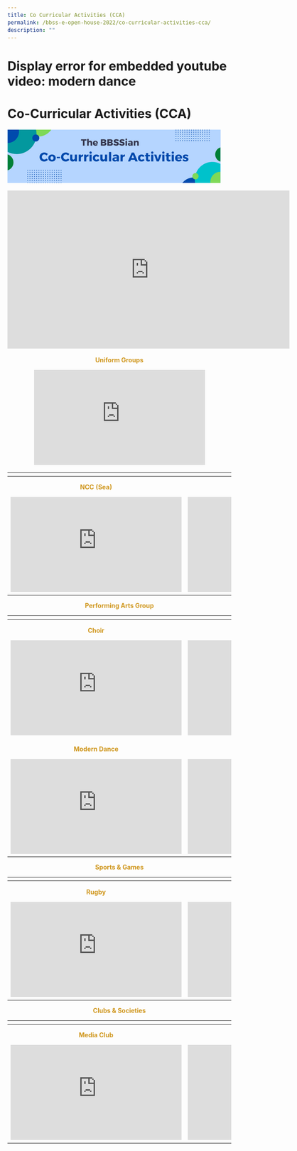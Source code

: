 ```yaml
---
title: Co Curricular Activities (CCA)
permalink: /bbss-e-open-house-2022/co-curricular-activities-cca/
description: ""
---
```

# Display error for embedded youtube video: modern dance
# Co-Curricular Activities (CCA)

![](/images/Bbss%20e%20open%20house%202022/5_CCAs.png)


<iframe width="635" height="356" src="https://www.youtube.com/embed/e8s-ubGF2ic" title="BBSS Open House 2022-CCA" frameborder="0" allow="accelerometer; autoplay; clipboard-write; encrypted-media; gyroscope; picture-in-picture" allowfullscreen></iframe>

<p style="text-align: center; color: #cf961c"><b>Uniform Groups</b></p>

<center><iframe width="385" height="214" src="https://www.youtube.com/embed/Fd_UoN4L1a0" title="BBSS Uniform Group Interview" frameborder="0" allow="accelerometer; autoplay; clipboard-write; encrypted-media; gyroscope; picture-in-picture" allowfullscreen></iframe></center>

<table>
<thead>
  <tr>
    <th></th>
    <th></th>
  </tr>
</thead>
<tbody>
  <tr>
    <td><p style="text-align: center; color: #cf961c"><b>NCC (Sea)</b></p><iframe width="385" height="214" src="https://www.youtube.com/embed/QC-5mbQCTyQ" title="BBSS Uniform Group - NCC SEA" frameborder="0" allow="accelerometer; autoplay; clipboard-write; encrypted-media; gyroscope; picture-in-picture" allowfullscreen></iframe></td>
    <td><p style="text-align: center; color: #cf961c"><b>NPCC</b></p><iframe width="385" height="214" src="https://www.youtube.com/embed/daCq6P_p-J0" title="BBSS Uniform Group - NPCC" frameborder="0" allow="accelerometer; autoplay; clipboard-write; encrypted-media; gyroscope; picture-in-picture" allowfullscreen></iframe></td>
  </tr>
</tbody>
</table>

<p style="text-align: center; color: #cf961c"><b>Performing Arts Group</b></p>

<table>
<thead>
  <tr>
    <th></th>
    <th></th>
  </tr>
</thead>
<tbody>
  <tr>
    <td><p style="text-align: center; color: #cf961c"><b>Choir</b></p><iframe width="385" height="214" src="https://www.youtube.com/embed/O0psIDti7X4" title="BBSS Choir Arts Carnival Performance 2022" frameborder="0" allow="accelerometer; autoplay; clipboard-write; encrypted-media; gyroscope; picture-in-picture" allowfullscreen></iframe></td>
    <td><p style="text-align: center; color: #cf961c"><b>Malay Dance</b></p><iframe width="385" height="214" src="https://www.youtube.com/embed/U_6qvhBHrM4" title="BBSS Malay Dance Arts Carnival Performance 2022" frameborder="0" allow="accelerometer; autoplay; clipboard-write; encrypted-media; gyroscope; picture-in-picture" allowfullscreen></iframe></td>
  </tr>
  <tr>
    <td><p style="text-align: center; color: #cf961c"><b>Modern Dance</b></p><iframe width="385" height="214" src="https://www.youtube.com/embed/ShJ3aeSOGg8" title="BBSS Performing Arts - Modern Dance" frameborder="0" allow="accelerometer; autoplay; clipboard-write; encrypted-media; gyroscope; picture-in-picture" allowfullscreen></iframe></td>
    <td><p style="text-align: center; color: #cf961c"><b>Chinese Orchestra</b></p><iframe width="385" height="214" src="https://www.youtube.com/embed/cSfVPFgjJ64" title="BBSS - Chinese Orchestra Arts Carnival Performance" frameborder="0" allow="accelerometer; autoplay; clipboard-write; encrypted-media; gyroscope; picture-in-picture" allowfullscreen></iframe></td>
  </tr>
</tbody>
</table>

<p style="text-align: center; color: #cf961c"><b>Sports & Games</b></p>

<table>
<thead>
  <tr>
    <th></th>
    <th></th>
  </tr>
</thead>
<tbody>
  <tr>
    <td><p style="text-align: center; color: #cf961c"><b>Rugby</b></p><iframe width="385" height="214" src="https://www.youtube.com/embed/IRXjp47NEow" title="BBSS Rugby Video" frameborder="0" allow="accelerometer; autoplay; clipboard-write; encrypted-media; gyroscope; picture-in-picture" allowfullscreen></iframe></td>
    <td><p style="text-align: center; color: #cf961c"><b>Softball</b></p><iframe width="385" height="214" src="https://www.youtube.com/embed/4x3KE1lz8as" title="BBSS Sports - Softball" frameborder="0" allow="accelerometer; autoplay; clipboard-write; encrypted-media; gyroscope; picture-in-picture" allowfullscreen></iframe></td>
  </tr>
</tbody>
</table>

<p style="text-align: center; color: #cf961c"><b>Clubs & Societies </b></p>

<table>
<thead>
  <tr>
    <th></th>
    <th></th>
  </tr>
</thead>
<tbody>
  <tr>
    <td><p style="text-align: center; color: #cf961c"><b>Media Club</b></p><iframe width="385" height="214" src="https://www.youtube.com/embed/V-Iclo42krc" title="BBSS Clubs-Media Club" frameborder="0" allow="accelerometer; autoplay; clipboard-write; encrypted-media; gyroscope; picture-in-picture" allowfullscreen></iframe></td>
    <td><p style="text-align: center; color: #cf961c"><b>Robotics</b></p><iframe width="385" height="214" src="https://www.youtube.com/embed/qdN9_9igxx0" title="BBSS Robotics Club" frameborder="0" allow="accelerometer; autoplay; clipboard-write; encrypted-media; gyroscope; picture-in-picture" allowfullscreen></iframe></td>
  </tr>
</tbody>
</table>